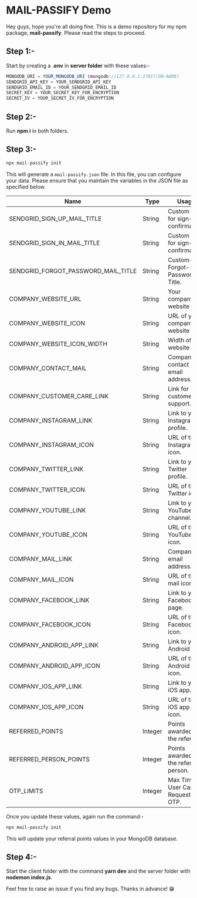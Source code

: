 # MAIL-PASSIFY Demo

Hey guys, hope you're all doing fine. This is a demo repository for my npm package, **mail-passify**. Please read the steps to proceed.

## Step 1:-

Start by creating a **.env** in **server folder** with these values:-

```js
MONGODB_URI = YOUR_MONGODB_URI (mongodb://127.0.0.1:27017/DB-NAME)
SENDGRID_API_KEY = YOUR_SENDGRID_API_KEY
SENDGRID_EMAIL_ID = YOUR_SENDGRID_EMAIL_ID
SECRET_KEY = YOUR_SECRET_KEY_FOR_ENCRYPTION
SECRET_IV = YOUR_SECRET_IV_FOR_ENCRYPTION
```

## Step 2:-

Run **npm i** in both folders.

## Step 3:-

```js
npx mail-passify init
```

This will generate a ``mail-passify.json`` file. In this file, you can configure your data. Please ensure that you maintain the variables in the JSON file as specified below.

| Name                                | Type    | Usage                                  |
| ----------------------------------- | ------- | -------------------------------------- |
| SENDGRID_SIGN_UP_MAIL_TITLE         | String  | Custom title for sign-up confirmation. |
| SENDGRID_SIGN_IN_MAIL_TITLE         | String  | Custom title for sign-in confirmation. |
| SENDGRID_FORGOT_PASSWORD_MAIL_TITLE | String  | Custom-Forgot-Password-Title.          |
| COMPANY_WEBSITE_URL                 | String  | Your company's website URL.            |
| COMPANY_WEBSITE_ICON                | String  | URL of your company's website icon.    |
| COMPANY_WEBSITE_ICON_WIDTH          | String  | Width of the website icon.             |
| COMPANY_CONTACT_MAIL                | String  | Company's contact email address.       |
| COMPANY_CUSTOMER_CARE_LINK          | String  | Link for customer support.             |
| COMPANY_INSTAGRAM_LINK              | String  | Link to your Instagram profile.        |
| COMPANY_INSTAGRAM_ICON              | String  | URL of the Instagram icon.             |
| COMPANY_TWITTER_LINK                | String  | Link to your Twitter profile.          |
| COMPANY_TWITTER_ICON                | String  | URL of the Twitter icon.               |
| COMPANY_YOUTUBE_LINK                | String  | Link to your YouTube channel.          |
| COMPANY_YOUTUBE_ICON                | String  | URL of the YouTube icon.               |
| COMPANY_MAIL_LINK                   | String  | Company's email address.               |
| COMPANY_MAIL_ICON                   | String  | URL of the mail icon.                  |
| COMPANY_FACEBOOK_LINK               | String  | Link to your Facebook page.            |
| COMPANY_FACEBOOK_ICON               | String  | URL of the Facebook icon.              |
| COMPANY_ANDROID_APP_LINK            | String  | Link to your Android app.              |
| COMPANY_ANDROID_APP_ICON            | String  | URL of the Android app icon.           |
| COMPANY_IOS_APP_LINK                | String  | Link to your iOS app.                  |
| COMPANY_IOS_APP_ICON                | String  | URL of the iOS app icon.               |
| REFERRED_POINTS                     | Integer | Points awarded to the referrer.        |
| REFERRED_PERSON_POINTS              | Integer | Points awarded to the referred person. |
| OTP_LIMITS                          | Integer | Max Times User Can Request For OTP.    |

Once you update these values, again run the command:-

```js
npx mail-passify init
```

This will update your referral points values in your MongoDB database.

## Step 4:-

Start the client folder with the command **yarn dev** and the server folder with **nodemon index.js**.

Feel free to raise an issue if you find any bugs. Thanks in advance! 😁
